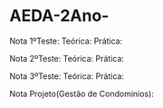 # AEDA-2Ano-

Nota 1ºTeste:
  Teórica:
  Prática:

Nota 2ºTeste:
  Teórica:
  Prática:

Nota 3ºTeste:
  Teórica:
  Prática:
  
Nota Projeto(Gestão de Condominios): 
